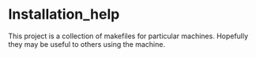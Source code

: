 # Installation_help
This project is a collection of makefiles for particular machines. Hopefully they may be useful to others using the machine.
